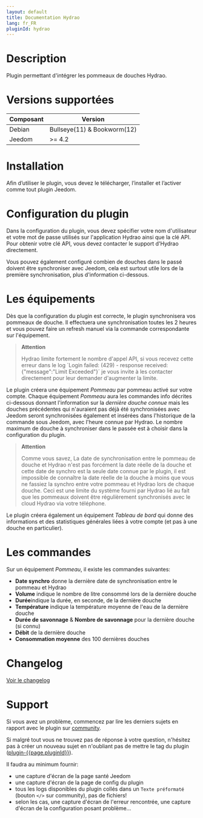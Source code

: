 ```yaml
---
layout: default
title: Documentation Hydrao
lang: fr_FR
pluginId: hydrao
---
```


# Description

Plugin permettant d'intégrer les pommeaux de douches Hydrao.

# Versions supportées

| Composant | Version                     |
|-----------|-----------------------------|
| Debian    | Bullseye(11) & Bookworm(12) |
| Jeedom    | >= 4.2                      |

# Installation

Afin d’utiliser le plugin, vous devez le télécharger, l’installer et l’activer comme tout plugin Jeedom.

# Configuration du plugin

Dans la configuration du plugin, vous devez spécifier votre nom d'utilisateur et votre mot de passe utilisés sur l'application Hydrao ainsi que la clé API. Pour obtenir votre clé API, vous devez contacter le support d'Hydrao directement.

Vous pouvez également configuré combien de douches dans le passé doivent être synchroniser avec Jeedom, cela est surtout utile lors de la première synchronisation, plus d'information ci-dessous.

# Les équipements

Dès que la configuration du plugin est correcte, le plugin synchronisera vos pommeaux de douche.
Il effectuera une synchronisation toutes les 2 heures et vous pouvez faire un refresh manuel via la commande correspondante sur l'équipement.

> **Attention**
>
> Hydrao limite fortement le nombre d'appel API, si vous recevez cette erreur dans le log ´Login failed: (429) - response received: {"message":"Limit Exceeded"}´ je vous invite à les contacter directement pour leur demander d'augmenter la limite.

Le plugin créera une équipement *Pommeau* par pommeau activé sur votre compte. Chaque équipement *Pommeau* aura les commandes info décrites ci-dessous donnant l'information sur la *dernière douche connue* mais les douches précédentes qui n'auraient pas déjà été synchronisées avec Jeedom seront synchronisées également et insérées dans l'historique de la commande sous Jeedom, avec l'heure connue par Hydrao. Le nombre maximum de douche à synchroniser dans le passée est à choisir dans la configuration du plugin.

> **Attention**
>
> Comme vous savez, La date de synchronisation entre le pommeau de douche et Hydrao n'est pas forcément la date réelle de la douche et cette date de synchro est la seule date connue par le plugin, il est impossible de connaître la date réelle de la douche à moins que vous ne fassiez la synchro entre votre pommeau et Hydrao lors de chaque douche. Ceci est une limite du système fourni par Hydrao lié au fait que les pommeaux doivent être régulièrement synchronisés avec le cloud Hydrao via votre téléphone.

Le plugin créera également un équipement *Tableau de bord* qui donne des informations et des statistiques générales liées à votre compte (et pas à une douche en particulier).

# Les commandes

Sur un équipement *Pommeau*, il existe les commandes suivantes:

- **Date synchro** donne la dernière date de synchronisation entre le pommeau et Hydrao
- **Volume** indique le nombre de litre consommé lors de la dernière douche
- **Durée**indique la durée, en seconde, de la dernière douche
- **Température** indique la température moyenne de l'eau de la dernière douche
- **Durée de savonnage** & **Nombre de savonnage** pour la dernière douche (si connu)
- **Débit** de la dernière douche
- **Consommation moyenne** des 100 dernières douches

# Changelog

[Voir le changelog](./changelog)

# Support

Si vous avez un problème, commencez par lire les derniers sujets en rapport avec le plugin sur [community]({{site.forum}}/tag/plugin-{{page.pluginId}}).

Si malgré tout vous ne trouvez pas de réponse à votre question, n'hésitez pas à créer un nouveau sujet en n'oubliant pas de mettre le tag du plugin ([plugin-{{page.pluginId}}]({{site.forum}}/tag/plugin-{{page.pluginId}})).

Il faudra au minimum fournir:

- une capture d'écran de la page santé Jeedom
- une capture d'écran de la page de config du plugin
- tous les logs disponibles du plugin collés dans un `Texte préformaté` (bouton `</>` sur community), pas de fichiers!
- selon les cas, une capture d'écran de l'erreur rencontrée, une capture d'écran de la configuration posant problème...
